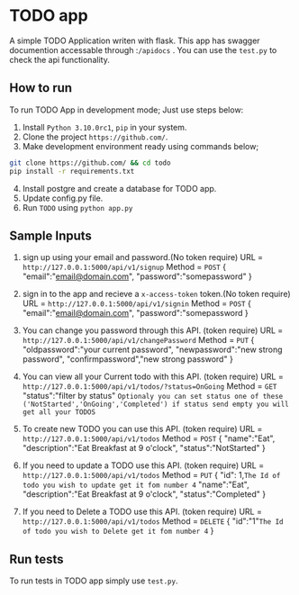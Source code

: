 
# TODO app

A simple TODO Application writen with flask.
This app has swagger documention accessable through :`/apidocs` .
You can  use the `test.py` to check the api functionality.


## How to run

To run TODO App in development mode; Just use steps below:

1. Install `Python 3.10.0rc1`, `pip` in your system.
2. Clone the project `https://github.com/`.
3. Make development environment ready using commands below;

  ```bash
  git clone https://github.com/ && cd todo
  pip install -r requirements.txt
  ```
4. Install postgre and create a database for TODO app.
5. Update config.py file.
6. Run `TODO` using `python app.py`


## Sample Inputs
1. sign up using your email and password.(No token require)
    URL = `http://127.0.0.1:5000/api/v1/signup`
    Method = `POST`
    {
        "email":"email@domain.com",
        "password":"somepassword"
    }

2. sign in to the app and recieve a `x-access-token` token.(No token require)
    URL = `http://127.0.0.1:5000/api/v1/signin`
    Method = `POST`
    {
        "email":"email@domain.com",
        "password":"somepassword
    }

3. You can change you password through this API. (token require)
    URL = `http://127.0.0.1:5000/api/v1/changePassword`
    Method = `PUT`
    {
        "oldpassword":"your current password",
        "newpassword":"new strong password",
        "confirmpassword","new strong password"
    }

4. You can view all your Current todo with this API. (token require)
    URL = `http://127.0.0.1:5000/api/v1/todos/?status=OnGoing`
    Method = `GET`
    "status":"filter by status" `Optionaly you can set status one of these ('NotStarted','OnGoing','Completed') if status send empty you will get all your TODOS`

5. To create new TODO you can use this API. (token require)
    URL = `http://127.0.0.1:5000/api/v1/todos`
    Method = `POST`
    {
        "name":"Eat",
        "description":"Eat Breakfast at 9 o'clock",
        "status":"NotStarted"
    }

6. If you need to update a TODO use this API. (token require)
    URL = `http://127.0.0.1:5000/api/v1/todos`
    Method = `PUT`
    {
        "id": 1,`The Id of todo you wish to update get it fom number 4` 
        "name":"Eat",
        "description":"Eat Breakfast at 9 o'clock",
        "status":"Completed"
    }

7. If you need to Delete a TODO use this API. (token require)
    URL = `http://127.0.0.1:5000/api/v1/todos`
    Method = `DELETE`
    {
        "id":"1"`The Id of todo you wish to Delete get it fom number 4`
    }

## Run tests

To run tests in TODO app simply use `test.py`.
